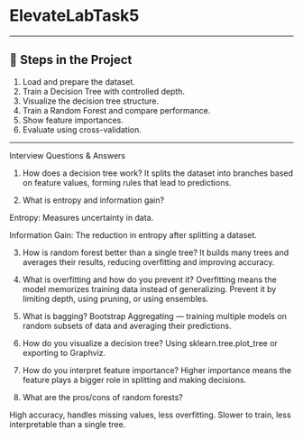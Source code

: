 # ElevateLabTask5

---

## 📌 Steps in the Project
1. Load and prepare the dataset.  
2. Train a Decision Tree with controlled depth.  
3. Visualize the decision tree structure.  
4. Train a Random Forest and compare performance.  
5. Show feature importances.  
6. Evaluate using cross-validation.

---

Interview Questions & Answers
1. How does a decision tree work?
It splits the dataset into branches based on feature values, forming rules that lead to predictions.

2. What is entropy and information gain?

Entropy: Measures uncertainty in data.

Information Gain: The reduction in entropy after splitting a dataset.

3. How is random forest better than a single tree?
It builds many trees and averages their results, reducing overfitting and improving accuracy.

4. What is overfitting and how do you prevent it?
Overfitting means the model memorizes training data instead of generalizing. Prevent it by limiting depth, using pruning, or using ensembles.

5. What is bagging?
Bootstrap Aggregating — training multiple models on random subsets of data and averaging their predictions.

6. How do you visualize a decision tree?
Using sklearn.tree.plot_tree or exporting to Graphviz.

7. How do you interpret feature importance?
Higher importance means the feature plays a bigger role in splitting and making decisions.

8. What are the pros/cons of random forests?

High accuracy, handles missing values, less overfitting.
Slower to train, less interpretable than a single tree.
